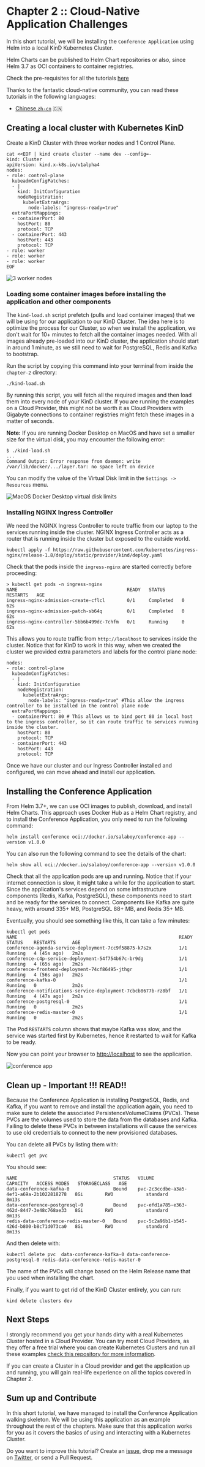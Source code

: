# Chapter 2 :: Cloud-Native Application Challenges

In this short tutorial, we will be installing the `Conference Application` using Helm into a local KinD Kubernetes Cluster. 

Helm Charts can be published to Helm Chart repositories or also, since Helm 3.7 as OCI containers to container registries. 

Check the pre-requisites for all the tutorials [here](../chapter-1/README.md#pre-requisites-for-the-other-chapters)

Thanks to the fantastic cloud-native community, you can read these tutorials in the following languages:
- [Chinese `zh-cn`](README.zh-cn.md) :cn:

## Creating a local cluster with Kubernetes KinD

Create a KinD Cluster with three worker nodes and 1 Control Plane.

```
cat <<EOF | kind create cluster --name dev --config=-
kind: Cluster
apiVersion: kind.x-k8s.io/v1alpha4
nodes:
- role: control-plane
  kubeadmConfigPatches:
  - |
    kind: InitConfiguration
    nodeRegistration:
      kubeletExtraArgs:
        node-labels: "ingress-ready=true"
  extraPortMappings:
  - containerPort: 80
    hostPort: 80
    protocol: TCP
  - containerPort: 443
    hostPort: 443
    protocol: TCP
- role: worker
- role: worker
- role: worker
EOF

```

![3 worker nodes](imgs/cluster-topology.png)

### Loading some container images before installing the application and other components

The `kind-load.sh` script prefetch (pulls and load container images) that we will be using for our application to our KinD Cluster. 
The idea here is to optimize the process for our Cluster, so when we install the application, we don't wait for 10+ minutes to fetch all the container images needed. With all images already pre-loaded into our KinD cluster, the application should start in around 1 minute, as we still need to wait for PostgreSQL, Redis and Kafka to bootstrap. 

Run the script by copying this command into your terminal from inside the `chapter-2` directory: 

```
./kind-load.sh
```

By running this script, you will fetch all the required images and then load them into every node of your KinD cluster. If you are running the examples on a Cloud Provider, this might not be worth it as Cloud Providers with Gigabyte connections to container registries might fetch these images in a matter of seconds.

**Note:** If you are running Docker Desktop on MacOS and have set a smaller size for the virtual disk, you may encounter the following error:

```
$ ./kind-load.sh
...
Command Output: Error response from daemon: write /var/lib/docker/.../layer.tar: no space left on device
```

You can modify the value of the Virtual Disk limit in the ``Settings -> Resources`` menu.

![MacOS Docker Desktop virtual disk limits](imgs/macos-docker-desktop-virtual-disk-setting.png)

### Installing NGINX Ingress Controller

We need the NGINX Ingress Controller to route traffic from our laptop to the services running inside the cluster. NGINX Ingress Controller acts as a router that is running inside the cluster but exposed to the outside world. 

```
kubectl apply -f https://raw.githubusercontent.com/kubernetes/ingress-nginx/release-1.8/deploy/static/provider/kind/deploy.yaml
```

Check that the pods inside the `ingress-nginx` are started correctly before proceeding: 
```
> kubectl get pods -n ingress-nginx
NAME                                        READY   STATUS      RESTARTS   AGE
ingress-nginx-admission-create-cflcl        0/1     Completed   0          62s
ingress-nginx-admission-patch-sb64q         0/1     Completed   0          62s
ingress-nginx-controller-5bb6b499dc-7chfm   0/1     Running     0          62s
```

This allows you to route traffic from `http://localhost` to services inside the cluster. Notice that for KinD to work in this way, when we created the cluster we provided extra parameters and labels for the control plane node:
```
nodes:
- role: control-plane
  kubeadmConfigPatches:
  - |
    kind: InitConfiguration
    nodeRegistration:
      kubeletExtraArgs:
        node-labels: "ingress-ready=true" #This allow the ingress controller to be installed in the control plane node
  extraPortMappings:
  - containerPort: 80 # This allows us to bind port 80 in local host to the ingress controller, so it can route traffic to services running inside the cluster.
    hostPort: 80
    protocol: TCP
  - containerPort: 443
    hostPort: 443
    protocol: TCP
```

Once we have our cluster and our Ingress Controller installed and configured, we can move ahead and install our application.


## Installing the Conference Application

From Helm 3.7+, we can use OCI images to publish, download, and install Helm Charts. This approach uses Docker Hub as a Helm Chart registry, and to install the Conference Application, you only need to run the following command:

```
helm install conference oci://docker.io/salaboy/conference-app --version v1.0.0
```

You can also run the following command to see the details of the chart: 

```
helm show all oci://docker.io/salaboy/conference-app --version v1.0.0
```

Check that all the application pods are up and running. Notice that if your internet connection is slow, it might take a while for the application to start. Since the application's services depend on some infrastructure components (Redis, Kafka, PostgreSQL), these components need to start and be ready for the services to connect. Components like Kafka are quite heavy, with around 335+ MB, PostgreSQL 88+ MB, and Redis 35+ MB.

Eventually, you should see something like this, It can take a few minutes: 

```
kubectl get pods
NAME                                                           READY   STATUS    RESTARTS      AGE
conference-agenda-service-deployment-7cc9f58875-k7s2x          1/1     Running   4 (45s ago)   2m2s
conference-c4p-service-deployment-54f754b67c-br9dg             1/1     Running   4 (65s ago)   2m2s
conference-frontend-deployment-74cf86495-jthgr                 1/1     Running   4 (56s ago)   2m2s
conference-kafka-0                                             1/1     Running   0             2m2s
conference-notifications-service-deployment-7cbcb8677b-rz8bf   1/1     Running   4 (47s ago)   2m2s
conference-postgresql-0                                        1/1     Running   0             2m2s
conference-redis-master-0                                      1/1     Running   0             2m2s
```

The Pod `RESTARTS` column shows that maybe Kafka was slow, and the service was started first by Kubernetes, hence it restarted to wait for Kafka to be ready. 


Now you can point your browser to [http://localhost](http://localhost) to see the application. 

![conference app](imgs/conference-app-homepage.png)

## Clean up - Important !!! READ!!

Because the Conference Application is installing PostgreSQL, Redis, and Kafka, if you want to remove and install the application again, you need to make sure to delete the associated PersistenceVolumeClaims (PVCs). These PVCs are the volumes used to store the data from the databases and Kafka. Failing to delete these PVCs in between installations will cause the services to use old credentials to connect to the new provisioned databases. 

You can delete all PVCs by listing them with:

```
kubectl get pvc
```

You should see:

```
NAME                                   STATUS   VOLUME                                     CAPACITY   ACCESS MODES   STORAGECLASS   AGE
data-conference-kafka-0                Bound    pvc-2c3ccdbe-a3a5-4ef1-a69a-2b1022818278   8Gi        RWO            standard       8m13s
data-conference-postgresql-0           Bound    pvc-efd1a785-e363-462d-8447-3e48c768ae33   8Gi        RWO            standard       8m13s
redis-data-conference-redis-master-0   Bound    pvc-5c2a96b1-b545-426d-b800-b8c71d073ca0   8Gi        RWO            standard       8m13s
```

And then delete with: 
```
kubectl delete pvc  data-conference-kafka-0 data-conference-postgresql-0 redis-data-conference-redis-master-0
```

The name of the PVCs will change based on the Helm Release name that you used when installing the chart.

Finally, if you want to get rid of the KinD Cluster entirely, you can run:

```
kind delete clusters dev
```


## Next Steps

I strongly recommend you get your hands dirty with a real Kubernetes Cluster hosted in a Cloud Provider. You can try most Cloud Providers, as they offer a free trial where you can create Kubernetes Clusters and run all these examples [check this repository for more information](https://github.com/learnk8s/free-kubernetes). 

If you can create a Cluster in a Cloud provider and get the application up and running, you will gain real-life experience on all the topics covered in Chapter 2.

## Sum up and Contribute

In this short tutorial, we have managed to install the Conference Application walking skeleton. We will be using this application as an example throughout the rest of the chapters. Make sure that this application works for you as it covers the basics of using and interacting with a Kubernetes Cluster. 


Do you want to improve this tutorial? Create an [issue](https://github.com/salaboy/platforms-on-k8s/issues), drop me a message on [Twitter](https://twitter.com/salaboy), or send a Pull Request.
